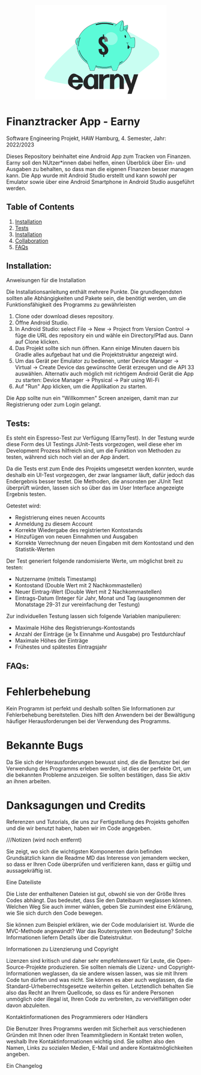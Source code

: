 <p align="center">
  <img src="app/src/main/res/drawable/logo_earny_bunt.png" width="350" title="Earny_Logo">
</p>

# Finanztracker App - Earny
Software Engineering Projekt, HAW Hamburg, 4. Semester, Jahr: 2022/2023

Dieses Repository beinhaltet eine Android App zum Tracken von Finanzen.
Earny soll den NUtzer*innen dabei helfen, einen Überblick über Ein- und Ausgaben zu behalten, so dass man die eigenen FInanzen besser managen kann.
Die App wurde mit Android Studio erstellt und kann sowohl per Emulator sowie über eine Android Smartphone in Android Studio ausgeführt werden.



## Table of Contents
1. [Installation](#installation)
2. [Tests](#tests)
3. [Installation](#installation)
4. [Collaboration](#collaboration)
5. [FAQs](#faqs)

## Installation:

Anweisungen für die Installation

Die Installationsanleitung enthält mehrere Punkte. Die grundlegendsten sollten alle Abhängigkeiten und Pakete sein, die benötigt werden, um die Funktionsfähigkeit des Programms zu gewährleisten

1. Clone oder download dieses repository.
2. Öffne Android Studio.
3. In Android Studio: select File -> New ->  Project from Version Control -> füge die URL des repository ein und wähle ein Directory/Pfad aus. Dann auf Clone klicken.
4. Das Projekt sollte sich nun öffnen. Kann einige Minuten dauern bis Gradle alles aufgebaut hat und die Projektstruktur angezeigt wird.
5. Um das Gerät per Emulator zu bedienen, unter Device Manager -> Virtual ->  Create Device das gewünschte Gerät erzeugen und die API 33 auswählen.
   Alternativ auch möglich mit richtigem Android Gerät die App zu starten: Device Manager -> Physical ->  Pair using Wi-Fi
6. Auf "Run" App klicken, um die Applikation zu starten.

 Die App sollte nun ein "Willkommen" Screen anzeigen, damit man zur Registrierung oder zum Login gelangt.

## Tests:
Es steht ein Espresso-Test zur Verfügung (EarnyTest). In der Testung wurde diese Form des UI Testings JUnit-Tests vorgezogen, weil diese eher im Development Prozess hilfreich sind, um die Funktion von Methoden zu testen, während sich noch viel an der App ändert. 

Da die Tests erst zum Ende des Projekts umgesetzt werden konnten, wurde deshalb ein UI-Test vorgezogen, der zwar langsamer läuft, dafür jedoch das Endergebnis besser testet. Die Methoden, die ansonsten per JUnit Test überprüft würden, lassen sich so über das im User Interface angezeigte Ergebnis testen.


Getestet wird:
- Registrierung eines neuen Accounts
- Anmeldung zu diesem Account
- Korrekte Wiedergabe des registrierten Kontostands
- Hinzufügen von neuen Einnahmen und Ausgaben
- Korrekte Verrechnung der neuen Eingaben mit dem Kontostand und den Statistik-Werten


Der Test generiert folgende randomisierte Werte, um möglichst breit zu testen:
- Nutzername (mittels Timestamp)
- Kontostand (Double Wert mit 2 Nachkommastellen)
- Neuer Eintrag-Wert (Double Wert mit 2 Nachkommastellen)
- Eintrags-Datum (Integer für Jahr, Monat und Tag (ausgenommen der Monatstage 29-31 zur vereinfachung der Testung)


Zur individuellen Testung lassen sich folgende Variablen manipulieren:
- Maximale Höhe des Registrierungs-Kontostands
- Anzahl der Einträge (je 1x Einnahme und Ausgabe) pro Testdurchlauf
- Maximale Höhes der Einträge
- Frühestes und spätestes Eintragsjahr

## FAQs:

# Fehlerbehebung
Kein Programm ist perfekt und deshalb sollten Sie Informationen zur Fehlerbehebung bereitstellen. Dies hilft den Anwendern bei der Bewältigung häufiger Herausforderungen bei der Verwendung des Programms.

# Bekannte Bugs
Da Sie sich der Herausforderungen bewusst sind, die die Benutzer bei der Verwendung des Programms erleben werden, ist dies der perfekte Ort, um die bekannten Probleme anzuzeigen. Sie sollten bestätigen, dass Sie aktiv an ihnen arbeiten.

# Danksagungen und Credits

Referenzen und Tutorials, die uns zur Fertigstellung des Projekts geholfen und die wir benutzt haben, haben wir im Code angegeben.



///Notizen (wird noch entfernt)

Sie zeigt, wo sich die wichtigsten Komponenten darin befinden
Grundsätzlich kann die Readme MD das Interesse von jemandem wecken, so dass er Ihren Code überprüfen und verifizieren kann, dass er gültig und aussagekräftig ist.


Eine Dateiliste

Die Liste der enthaltenen Dateien ist gut, obwohl sie von der Größe Ihres Codes abhängt. Das bedeutet, dass Sie den Dateibaum weglassen können. Welchen Weg Sie auch immer wählen, geben Sie zumindest eine Erklärung, wie Sie sich durch den Code bewegen.

Sie können zum Beispiel erklären, wie der Code modularisiert ist. Wurde die MVC-Methode angewandt? War das Routersystem von Bedeutung? Solche Informationen liefern Details über die Dateistruktur.

Informationen zu Lizenzierung und Copyright

Lizenzen sind kritisch und daher sehr empfehlenswert für Leute, die Open-Source-Projekte produzieren. Sie sollten niemals die Lizenz- und Copyright-Informationen weglassen, da sie andere wissen lassen, was sie mit Ihrem Code tun dürfen und was nicht. Sie können es aber auch weglassen, da die Standard-Urheberrechtsgesetze weiterhin gelten. Letztendlich behalten Sie also das Recht an Ihrem Quellcode, so dass es für andere Personen unmöglich oder illegal ist, Ihren Code zu verbreiten, zu vervielfältigen oder davon abzuleiten.

Kontaktinformationen des Programmierers oder Händlers

Die Benutzer Ihres Programms werden mit Sicherheit aus verschiedenen Gründen mit Ihnen oder Ihren Teammitgliedern in Kontakt treten wollen, weshalb Ihre Kontaktinformationen wichtig sind. Sie sollten also den Namen, Links zu sozialen Medien, E-Mail und andere Kontaktmöglichkeiten angeben.

Ein Changelog



